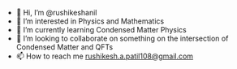 - 👋 Hi, I’m @rushikeshanil
- 👀 I’m interested in Physics and Mathematics
- 🌱 I’m currently learning Condensed Matter Physics
- 💞️ I’m looking to collaborate on something on the intersection of Condensed Matter and QFTs
- 📫 How to reach me rushikesh.a.patil108@gmail.com

<!---
rushikeshanil/rushikeshanil is a ✨ special ✨ repository because its `README.md` (this file) appears on your GitHub profile.
You can click the Preview link to take a look at your changes.
--->
